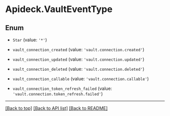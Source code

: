 # Apideck.VaultEventType

## Enum


* `Star` (value: `'*'`)

* `vault_connection_created` (value: `'vault.connection.created'`)

* `vault_connection_updated` (value: `'vault.connection.updated'`)

* `vault_connection_deleted` (value: `'vault.connection.deleted'`)

* `vault_connection_callable` (value: `'vault.connection.callable'`)

* `vault_connection_token_refresh_failed` (value: `'vault.connection.token_refresh.failed'`)


---

[[Back to top]](#) [[Back to API list]](../../../../README.md#documentation-for-api-endpoints) [[Back to README]](../../../../README.md)


